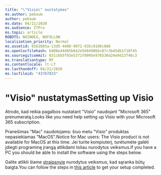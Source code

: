 ```yaml
---
title: "\"Visio\" nustatymas"
ms.author: pebaum
author: pebaum
ms.date: 04/21/2020
ms.audience: ITPro
ms.topic: article
ROBOTS: NOINDEX, NOFOLLOW
localization_priority: Normal
ms.assetid: 0162885a-13d5-4400-9972-935c9186c608
ms.openlocfilehash: bd08e44485b642e5684986bc87c3b45db1f18f45
ms.sourcegitcommit: 631cbb5f03e5371f0995e976536d24e9d13746c3
ms.translationtype: MT
ms.contentlocale: lt-LT
ms.lasthandoff: 04/22/2020
ms.locfileid: "43767833"
---
```

# <a name="setting-up-visio"></a><span data-ttu-id="e713e-102">"Visio" nustatymas</span><span class="sxs-lookup"><span data-stu-id="e713e-102">Setting up Visio</span></span>

<span data-ttu-id="e713e-103">Atrodo, kad reikia pagalbos nustatant "Visio" naudojant "Microsoft 365" prenumeratą.</span><span class="sxs-lookup"><span data-stu-id="e713e-103">Looks like you need help setting up Visio with your Microsoft 365 subscription.</span></span>
  
<span data-ttu-id="e713e-104">Pranešimas "Mac" naudotojams: šiuo metu "Visio" produktas nepasiekiamas "MacOS".</span><span class="sxs-lookup"><span data-stu-id="e713e-104">Notice for Mac users: The Visio product is not available for MacOS at this time.</span></span> <span data-ttu-id="e713e-105">Jei turite kompiuterį, turėtumėte galėti įdiegti programinę įrangą atlikdami toliau nurodytus veiksmus.</span><span class="sxs-lookup"><span data-stu-id="e713e-105">If you have a PC you should be able to install the software using the steps below.</span></span>
  
<span data-ttu-id="e713e-106">Galite atlikti šiame [straipsnyje](https://support.office.com/article/f98f21e3-aa02-4827-9167-ddab5b025710.aspx) nurodytus veiksmus, kad sąranka būtų baigta.</span><span class="sxs-lookup"><span data-stu-id="e713e-106">You can follow the steps in [this article](https://support.office.com/article/f98f21e3-aa02-4827-9167-ddab5b025710.aspx) to get your setup completed.</span></span> 
  

